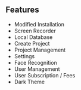 ## Features
  - Modified Installation
  - Screen Recorder
  - Local Database
  - Create Project
  - Project Management
  - Settings
  - Face Recognition
  - User Management
  - User Subscription / Fees
  - Dark Theme
